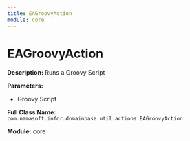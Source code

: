 ```yaml
---
title: EAGroovyAction
module: core
---
```


# EAGroovyAction

**Description:** Runs a Groovy Script

**Parameters:**
- Groovy Script

**Full Class Name:** `com.namasoft.infor.domainbase.util.actions.EAGroovyAction`

**Module:** core

